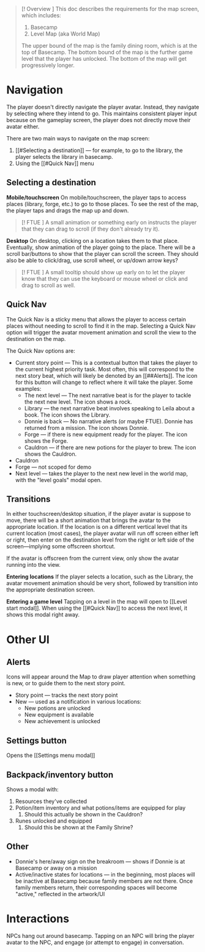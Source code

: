>[!  Overview ]
This doc describes the requirements for the map screen, which includes:
> 1. Basecamp
> 2. Level Map (aka World Map)
> 
> The upper bound of the map is the family dining room, which is at the top of Basecamp. The bottom bound of the map is the further game level that the player has unlocked. The bottom of the map will get progressively longer.

# Navigation

The player doesn't directly navigate the player avatar. Instead, they navigate by selecting where they intend to go. This maintains consistent player input because on the gameplay screen, the player does not directly move their avatar either.

There are two main ways to navigate on the map screen:
1. [[#Selecting a destination]] — for example, to go to the library, the player selects the library in basecamp.
2. Using the [[#Quick Nav]] menu

## Selecting a destination
**Mobile/touchscreen**
On mobile/touchscreen, the player taps to access places (library, forge, etc.) to go to those places. To see the rest of the map, the player taps and drags the map up and down.

>[!  FTUE ]
> A small animation or something early on instructs the player that they can drag to scroll (if they don't already try it).

**Desktop**
On desktop, clicking on a location takes them to that place. Eventually, show animation of the player going to the place. There will be a scroll bar/buttons to show that the player can scroll the screen. They should also be able to click/drag, use scroll wheel, or up/down arrow keys?

>[!  FTUE ]
> A small tooltip should show up early on to let the player know that they can use the keyboard or mouse wheel or click and drag to scroll as well.

## Quick Nav
The Quick Nav is a sticky menu that allows the player to access certain places without needing to scroll to find it in the map. Selecting a Quick Nav option will trigger the avatar movement animation and scroll the view to the destination on the map.

The Quick Nav options are:
- Current story point — This is a contextual button that takes the player to the current highest priority task. Most often, this will correspond to the next story beat, which will likely be denoted by an [[##Alerts]]. The icon for this button will change to reflect where it will take the player. Some examples:
	- The next level — The next narrative beat is for the player to tackle the next new level. The icon shows a rock.
	- Library — the next narrative beat involves speaking to Leila about a book. The icon shows the Library.
	- Donnie is back — No narrative alerts (or maybe FTUE). Donnie has returned from a mission. The icon shows Donnie.
	- Forge — if there is new equipment ready for the player. The icon shows the Forge.
	- Cauldron — if there are new potions for the player to brew. The icon shows the Cauldron.
- Cauldron
- Forge — not scoped for demo
- Next level — takes the player to the next new level in the world map, with the "level goals" modal open.

## Transitions
In either touchscreen/desktop situation, if the player avatar is suppose to move, there will be a short animation that brings the avatar to the appropriate location. If the location is on a different vertical level that its current location (most cases), the player avatar will run off screen either left or right, then enter on the destination level from the right or left side of the screen—implying some offscreen shortcut.

If the avatar is offscreen from the current view, only show the avatar running into the view.

**Entering locations**
If the player selects a location, such as the Library, the avatar movement animation should be very short, followed by transition into the appropriate destination screen.

**Entering a game level**
Tapping on a level in the map will open to [[Level start modal]]. When using the [[#Quick Nav]] to access the next level, it shows this modal right away.

# Other UI
## Alerts
Icons will appear around the Map to draw player attention when something is new, or to guide them to the next story point.
- Story point — tracks the next story point
- New — used as a notification in various locations:
	- New potions are unlocked
	- New equipment is available
	- New achievement is unlocked
## Settings button
Opens the [[Settings menu modal]]
## Backpack/inventory button
Shows a modal with:
1. Resources they've collected
2. Potion/item inventory and what potions/items are equipped for play
	1. Should this actually be shown in the Cauldron?
3. Runes unlocked and equipped
	1. Should this be shown at the Family Shrine?

## Other
- Donnie's here/away sign on the breakroom — shows if Donnie is at Basecamp or away on a mission
- Active/inactive states for locations — in the beginning, most places will be inactive at Basecamp because family members are not there. Once family members return, their corresponding spaces will become "active," reflected in the artwork/UI

# Interactions
NPCs hang out around basecamp. Tapping on an NPC will bring the player avatar to the NPC, and engage (or attempt to engage) in conversation.